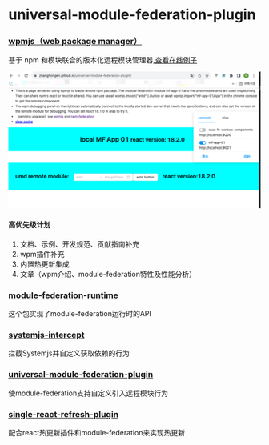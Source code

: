 # universal-module-federation-plugin

### [wpmjs（web package manager）](https://github.com/wpmjs)
基于 npm 和模块联合的版本化远程模块管理器,[查看在线例子](https://zhanghongen.github.io/universal-module-federation-plugin/)

![](./docs/debug-panel.png)
#### 高优先级计划
1. 文档、示例、开发规范、贡献指南补充
2. wpm插件补充
3. 内置热更新集成
4. 文章（wpm介绍、module-federation特性及性能分析）

### [module-federation-runtime](./packages/module-federation-runtime)
这个包实现了module-federation运行时的API

### [systemjs-intercept](./packages/systemjs-intercept)
拦截Systemjs并自定义获取依赖的行为

### [universal-module-federation-plugin](./packages/universal-module-federation-plugin)
使module-federation支持自定义引入远程模块行为

### [single-react-refresh-plugin](./packages/single-react-refresh-plugin)
配合react热更新插件和module-federation来实现热更新
